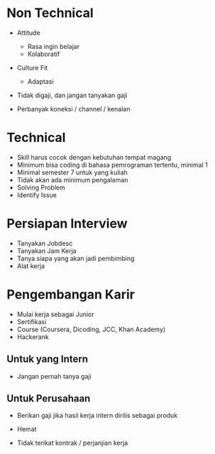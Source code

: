 # Non Technical

- Attitude
  - Rasa ingin belajar
  - Kolaboratif
- Culture Fit
  - Adaptasi

- Tidak digaji, dan jangan tanyakan gaji
- Perbanyak koneksi / channel / kenalan

# Technical

- Skill harus cocok dengan kebutuhan tempat magang
- Minimum bisa coding di bahasa pemrograman tertentu, minimal 1
- Minimal semester 7 untuk yang kuliah
- Tidak akan ada minimum pengalaman
- Solving Problem
- Identify Issue

# Persiapan Interview
- Tanyakan Jobdesc
- Tanyakan Jam Kerja
- Tanya siapa yang akan jadi pembimbing
- Alat kerja

# Pengembangan Karir

- Mulai kerja sebagai Junior
- Sertifikasi
- Course (Coursera, Dicoding, JCC, Khan Academy)
- Hackerank

## Untuk yang Intern
- Jangan pernah tanya gaji

## Untuk Perusahaan
- Berikan gaji jika hasil kerja intern dirilis sebagai produk

- Hemat
- Tidak terikat kontrak / perjanjian kerja